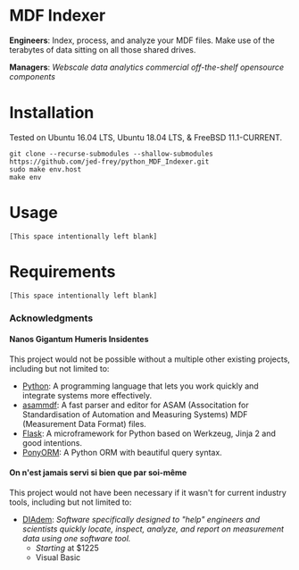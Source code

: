 # MDF Indexer

**Engineers**: Index, process, and analyze your MDF files. Make use of the terabytes of data sitting on all those shared drives.

**Managers**: *Webscale data analytics commercial off-the-shelf opensource components*

# Installation

Tested on Ubuntu 16.04 LTS, Ubuntu 18.04 LTS, & FreeBSD 11.1-CURRENT.

    git clone --recurse-submodules --shallow-submodules https://github.com/jed-frey/python_MDF_Indexer.git
    sudo make env.host
    make env

# Usage

```[This space intentionally left blank]```

# Requirements

```[This space intentionally left blank]```

### Acknowledgments

#### Nanos Gigantum Humeris Insidentes

This project would not be possible without a multiple other existing projects, including but not limited to:

- [Python](https://www.python.org/): A programming language that lets you work quickly and integrate systems more effectively.
- [asammdf](https://github.com/danielhrisca/asammdf):  A fast parser and editor for ASAM (Associtation for Standardisation of Automation and Measuring Systems) MDF (Measurement Data Format) files.
- [Flask](http://flask.pocoo.org/): A microframework for Python based on Werkzeug, Jinja 2 and good intentions.
- [PonyORM](https://ponyorm.com/): A Python ORM with beautiful query syntax.

#### On n'est jamais servi si bien que par soi-même

This project would not have been necessary if it wasn't for current industry tools, including but not limited to:

- [DIAdem](http://www.ni.com/diadem): *Software specifically designed to "help" engineers and scientists quickly locate, inspect, analyze, and report on measurement data using one software tool.*
    - *Starting* at  $1225
    - Visual Basic
    
 